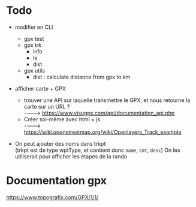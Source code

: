 # Todo
- modifier en CLI
    * gpx test
    * gpx trk 
        + info
        + ls
        + dist
    * gpx utils
        + dist : calculate distance from gpx to km 

- afficher carte + GPX 
    * trouver une API sur laquelle transmettre le GPX, et nous retourne la carte sur un URL ?  
      ----> https://www.visugpx.com/api/documentation_api.php 
    * Créer soi-même avec html + js  
      ----> https://wiki.openstreetmap.org/wiki/Openlayers_Track_example

- On peut ajouter des noms dans trkpt  
(trkpt est de type wptType, et contient donc `name`, `cmt`, `desc`)
On les utiliserait pour afficher les étapes de la rando


# Documentation gpx

https://www.topografix.com/GPX/1/1/

